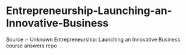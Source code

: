# Entrepreneurship-Launching-an-Innovative-Business
Source :- Unknown
Entrepreneurship: Launching an Innovative Business course answers repo

